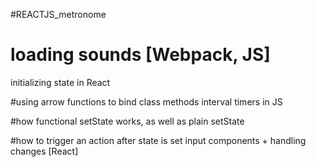 #REACTJS_metronome

# loading sounds [Webpack, JS]
initializing state in React

#using arrow functions to bind class methods
interval timers in JS

#how functional setState works, as well as plain setState

#how to trigger an action after state is set
input components + handling changes [React]
